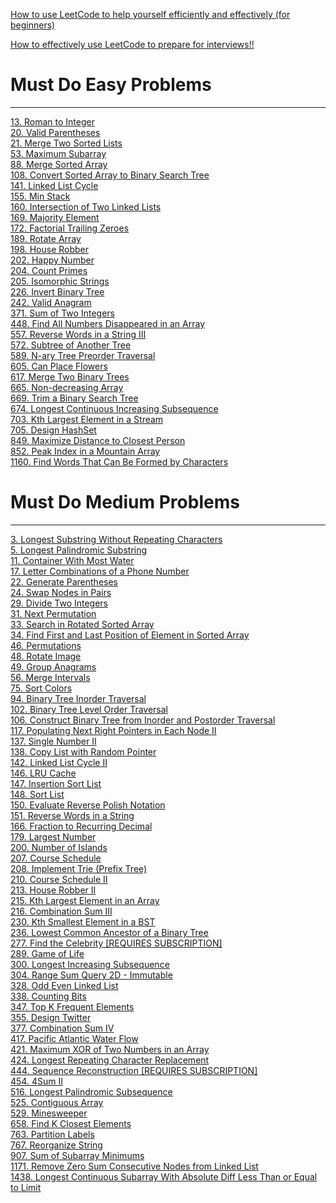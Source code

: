 [How to use LeetCode to help yourself efficiently and effectively (for beginners)](https://leetcode.com/discuss/career/450215/How-to-use-LeetCode-to-help-yourself-efficiently-and-effectively-(for-beginners))

[How to effectively use LeetCode to prepare for interviews!!](https://leetcode.com/discuss/career/449135/How-to-effectively-use-LeetCode-to-prepare-for-interviews)


# Must Do Easy Problems

---

[13. Roman to Integer](https://leetcode.com/problems/roman-to-integer/)<br>
[20. Valid Parentheses](https://leetcode.com/problems/valid-parentheses/)<br>
[21. Merge Two Sorted Lists](https://leetcode.com/problems/merge-two-sorted-lists/)<br>
[53. Maximum Subarray](https://leetcode.com/problems/maximum-subarray/)<br>
[88. Merge Sorted Array](https://leetcode.com/problems/merge-sorted-array/)<br>
[108. Convert Sorted Array to Binary Search Tree](https://leetcode.com/problems/convert-sorted-array-to-binary-search-tree/)<br>
[141. Linked List Cycle](https://leetcode.com/problems/linked-list-cycle/)<br>
[155. Min Stack](https://leetcode.com/problems/min-stack/)<br>
[160. Intersection of Two Linked Lists](https://leetcode.com/problems/intersection-of-two-linked-lists/)<br>
[169. Majority Element](https://leetcode.com/problems/majority-element/)<br>
[172. Factorial Trailing Zeroes](https://leetcode.com/problems/factorial-trailing-zeroes/)<br>
[189. Rotate Array](https://leetcode.com/problems/rotate-array/)<br>
[198. House Robber](https://leetcode.com/problems/house-robber/)<br>
[202. Happy Number](https://leetcode.com/problems/happy-number/)<br>
[204. Count Primes](https://leetcode.com/problems/count-primes/)<br>
[205. Isomorphic Strings](https://leetcode.com/problems/isomorphic-strings/)<br>
[226. Invert Binary Tree](https://leetcode.com/problems/invert-binary-tree/)<br>
[242. Valid Anagram](https://leetcode.com/problems/valid-anagram/)<br>
[371. Sum of Two Integers](https://leetcode.com/problems/sum-of-two-integers/)<br>
[448. Find All Numbers Disappeared in an Array](https://leetcode.com/problems/find-all-numbers-disappeared-in-an-array/)<br>
[557. Reverse Words in a String III](https://leetcode.com/problems/reverse-words-in-a-string-iii/)<br>
[572. Subtree of Another Tree](https://leetcode.com/problems/subtree-of-another-tree/)<br>
[589. N-ary Tree Preorder Traversal](https://leetcode.com/problems/n-ary-tree-preorder-traversal/)<br>
[605. Can Place Flowers](https://leetcode.com/problems/can-place-flowers/)<br>
[617. Merge Two Binary Trees](https://leetcode.com/problems/merge-two-binary-trees/)<br>
[665. Non-decreasing Array](https://leetcode.com/problems/non-decreasing-array/)<br>
[669. Trim a Binary Search Tree](https://leetcode.com/problems/trim-a-binary-search-tree/)<br>
[674. Longest Continuous Increasing Subsequence](https://leetcode.com/problems/longest-continuous-increasing-subsequence/)<br>
[703. Kth Largest Element in a Stream](https://leetcode.com/problems/kth-largest-element-in-a-stream/)<br>
[705. Design HashSet](https://leetcode.com/problems/design-hashset/)<br>
[849. Maximize Distance to Closest Person](https://leetcode.com/problems/maximize-distance-to-closest-person/)<br>
[852. Peak Index in a Mountain Array](https://leetcode.com/problems/peak-index-in-a-mountain-array/)<br>
[1160. Find Words That Can Be Formed by Characters](https://leetcode.com/problems/find-words-that-can-be-formed-by-characters/)<br>

# Must Do Medium Problems
---

[3. Longest Substring Without Repeating Characters](https://leetcode.com/problems/longest-substring-without-repeating-characters/)<br>
[5. Longest Palindromic Substring](https://leetcode.com/problems/longest-palindromic-substring/)<br>
[11. Container With Most Water](https://leetcode.com/problems/container-with-most-water/)<br>
[17. Letter Combinations of a Phone Number](https://leetcode.com/problems/letter-combinations-of-a-phone-number/)<br>
[22. Generate Parentheses](https://leetcode.com/problems/generate-parentheses/)<br>
[24. Swap Nodes in Pairs](https://leetcode.com/problems/swap-nodes-in-pairs/)<br>
[29. Divide Two Integers](https://leetcode.com/problems/divide-two-integers/)<br>
[31. Next Permutation](https://leetcode.com/problems/next-permutation/)<br>
[33. Search in Rotated Sorted Array](https://leetcode.com/problems/search-in-rotated-sorted-array/)<br>
[34. Find First and Last Position of Element in Sorted Array](https://leetcode.com/problems/find-first-and-last-position-of-element-in-sorted-array/)<br>
[46. Permutations](https://leetcode.com/problems/permutations/)<br>
[48. Rotate Image](https://leetcode.com/problems/rotate-image/)<br>
[49. Group Anagrams](https://leetcode.com/problems/group-anagrams/)<br>
[56. Merge Intervals](https://leetcode.com/problems/merge-intervals/)<br>
[75. Sort Colors](https://leetcode.com/problems/sort-colors/)<br>
[94. Binary Tree Inorder Traversal](https://leetcode.com/problems/binary-tree-inorder-traversal/)<br>
[102. Binary Tree Level Order Traversal](https://leetcode.com/problems/binary-tree-level-order-traversal/)<br>
[106. Construct Binary Tree from Inorder and Postorder Traversal](https://leetcode.com/problems/construct-binary-tree-from-inorder-and-postorder-traversal/)<br>
[117. Populating Next Right Pointers in Each Node II](https://leetcode.com/problems/populating-next-right-pointers-in-each-node-ii/)<br>
[137. Single Number II](https://leetcode.com/problems/single-number-ii/)<br>
[138. Copy List with Random Pointer](https://leetcode.com/problems/copy-list-with-random-pointer/)<br>
[142. Linked List Cycle II](https://leetcode.com/problems/linked-list-cycle-ii/)<br>
[146. LRU Cache](https://leetcode.com/problems/lru-cache/)<br>
[147. Insertion Sort List](https://leetcode.com/problems/insertion-sort-list/)<br>
[148. Sort List](https://leetcode.com/problems/sort-list/)<br>
[150. Evaluate Reverse Polish Notation](https://leetcode.com/problems/evaluate-reverse-polish-notation/)<br>
[151. Reverse Words in a String](https://leetcode.com/problems/reverse-words-in-a-string/)<br>
[166. Fraction to Recurring Decimal](https://leetcode.com/problems/fraction-to-recurring-decimal/)<br>
[179. Largest Number](https://leetcode.com/problems/largest-number/)<br>
[200. Number of Islands](https://leetcode.com/problems/number-of-islands/)<br>
[207. Course Schedule](https://leetcode.com/problems/course-schedule/)<br>
[208. Implement Trie (Prefix Tree)](https://leetcode.com/problems/implement-trie-prefix-tree/)<br>
[210. Course Schedule II](https://leetcode.com/problems/course-schedule-ii/)<br>
[213. House Robber II](https://leetcode.com/problems/house-robber-ii/)<br>
[215. Kth Largest Element in an Array](https://leetcode.com/problems/kth-largest-element-in-an-array/)<br>
[216. Combination Sum III](https://leetcode.com/problems/combination-sum-iii/)<br>
[230. Kth Smallest Element in a BST](https://leetcode.com/problems/kth-smallest-element-in-a-bst/)<br>
[236. Lowest Common Ancestor of a Binary Tree](https://leetcode.com/problems/lowest-common-ancestor-of-a-binary-tree/)<br>
[277. Find the Celebrity [REQUIRES SUBSCRIPTION]](https://leetcode.com/problems/find-the-celebrity/)<br>
[289. Game of Life](https://leetcode.com/problems/game-of-life/)<br>
[300. Longest Increasing Subsequence](https://leetcode.com/problems/longest-increasing-subsequence/)<br>
[304. Range Sum Query 2D - Immutable](https://leetcode.com/problems/range-sum-query-2d-immutable/)<br>
[328. Odd Even Linked List](https://leetcode.com/problems/odd-even-linked-list/)<br>
[338. Counting Bits](https://leetcode.com/problems/counting-bits/)<br>
[347. Top K Frequent Elements](https://leetcode.com/problems/top-k-frequent-elements/)<br>
[355. Design Twitter](https://leetcode.com/problems/design-twitter/)<br>
[377. Combination Sum IV](https://leetcode.com/problems/combination-sum-iv/)<br>
[417. Pacific Atlantic Water Flow](https://leetcode.com/problems/pacific-atlantic-water-flow/)<br>
[421. Maximum XOR of Two Numbers in an Array](https://leetcode.com/problems/maximum-xor-of-two-numbers-in-an-array/)<br>
[424. Longest Repeating Character Replacement](https://leetcode.com/problems/longest-repeating-character-replacement/)<br>
[444. Sequence Reconstruction [REQUIRES SUBSCRIPTION]](https://leetcode.com/problems/sequence-reconstruction/)<br>
[454. 4Sum II](https://leetcode.com/problems/4sum-ii/)<br>
[516. Longest Palindromic Subsequence](https://leetcode.com/problems/longest-palindromic-subsequence/)<br>
[525. Contiguous Array](https://leetcode.com/problems/contiguous-array/)<br>
[529. Minesweeper](https://leetcode.com/problems/minesweeper/)<br>
[658. Find K Closest Elements](https://leetcode.com/problems/find-k-closest-elements/)<br>
[763. Partition Labels](https://leetcode.com/problems/partition-labels/)<br>
[767. Reorganize String](https://leetcode.com/problems/reorganize-string/)<br>
[907. Sum of Subarray Minimums](https://leetcode.com/problems/sum-of-subarray-minimums/)<br>
[1171. Remove Zero Sum Consecutive Nodes from Linked List](https://leetcode.com/problems/remove-zero-sum-consecutive-nodes-from-linked-list/)<br>
[1438. Longest Continuous Subarray With Absolute Diff Less Than or Equal to Limit](https://leetcode.com/problems/longest-continuous-subarray-with-absolute-diff-less-than-or-equal-to-limit/)<br>
